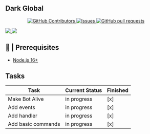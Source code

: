 ## Dark Global

  <p align="center">
    <a href="https://github.com/ShadowGaming100/Dark-Global/graphs/contributors">
      <img alt="GitHub Contributors" src="https://img.shields.io/github/contributors/ShadowGaming100/Dark-Global" />
    </a>
    <a href="https://github.com/ShadowGaming100/Dark-Global/issues">
      <img alt="Issues" src="https://img.shields.io/github/ShadowGaming100/Dark-Global?color=0088ff" />
    </a>
    <a href="https://github.com/ShadowGaming100/Dark-Global/pulls">
      <img alt="GitHub pull requests" src="https://img.shields.io/github/issues-pr/ShadowGaming100/Dark-Global?color=0088ff" />
      </p>
<a target="_blank" href="https://github.com/ShadowGaming100/Dark-Global"><img src="https://img.shields.io/github/stars/ShadowGaming100/Dark-Global" /> 
<a target="_blank" href="https://github.com/ShadowGaming100/Dark-Global"><img src="https://img.shields.io/github/last-commit/ShadowGaming100/Dark-Global" /></a>

## 🚧 | Prerequisites

- [Node.js 16+](https://nodejs.org/en/download/)

## Tasks

| Task           | Current Status | Finished | 
|----------------|----------------|----------|
| Make Bot Alive |     in progress      |[x]|
| Add events         | in progress      |[x]|
| Add handler        | in progress      |[x]|
| Add basic commands | in progress      |[x]|

<!-- # Credits

[MGalaCyber/Discord.js-v13-Command-Handler-Template](https://github.com/MGalaCyber/Discord.js-v13-Command-Handler-Template)

[MGalaCyber/Discord.js-v14-Command-Handler-Template](https://github.com/MGalaCyber/Discord.js-v14-Command-Handler-Template)

[BlobbyDev/DoggoBot](https://github.com/BlobbyDev/DoggoBot)

[dd4tj/discord-bot-v14](https://github.com/dd4tj/discord-bot-v14)

[Tomato6966/Discord-js-handler-slash-Commands](https://github.com/Tomato6966/Discord-js-handler-slash-Commands) -->
